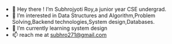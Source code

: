 - 👋 Hey there ! I’m Subhrojyoti Roy,a junior year CSE undergrad.
- 👀 I’m interested in Data Structures and Algorithm,Problem Solving,Backend technologies,System design,Databases.
- 🌱 I’m currently learning system design
- 📫 reach me at subhro271@gmail.com

<!---
SubhrojyotiRoy271/SubhrojyotiRoy271 is a ✨ special ✨ repository because its `README.md` (this file) appears on your GitHub profile.
You can click the Preview link to take a look at your changes.
--->
